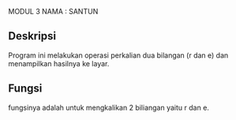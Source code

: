 MODUL 3
NAMA : SANTUN

Deskripsi
---------
Program ini  melakukan operasi perkalian dua bilangan (r dan e) dan
menampilkan hasilnya ke layar.

Fungsi
-------
fungsinya adalah untuk mengkalikan 2 biliangan yaitu r dan e.

